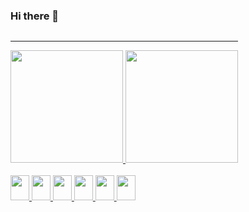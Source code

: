 ### Hi there 👋

<div align="center" style="display: inline-block;">
  <hr>
  <a href="https://github.com/thiagofons">
  <img height="180em" src="https://github-readme-stats.vercel.app/api?username=thiagofons&show_icons=true&theme=dark&include_all_commits=true&count_private=true"/>
  <img height="180em" src="https://github-readme-stats.vercel.app/api/top-langs/?username=thiagofons&layout=compact&langs_count=7&theme=dark"/>
</div>

<div style="display: inline_block"><br>
    <img width="30" height="40" src="https://cdn.jsdelivr.net/gh/devicons/devicon/icons/c/c-line.svg" />
    <img width="30" height="40" src="https://cdn.jsdelivr.net/gh/devicons/devicon/icons/python/python-original.svg" />
    <img width="30" height="40" src="https://cdn.jsdelivr.net/gh/devicons/devicon/icons/java/java-original.svg" />
    <img width="30" height="40" src="https://cdn.jsdelivr.net/gh/devicons/devicon/icons/html5/html5-original.svg" />
    <img width="30" height="40" src="https://cdn.jsdelivr.net/gh/devicons/devicon/icons/css3/css3-original.svg" />
    <img width="30" height="40" src="https://cdn.jsdelivr.net/gh/devicons/devicon/icons/javascript/javascript-plain.svg" />
</div>
  
                                            


